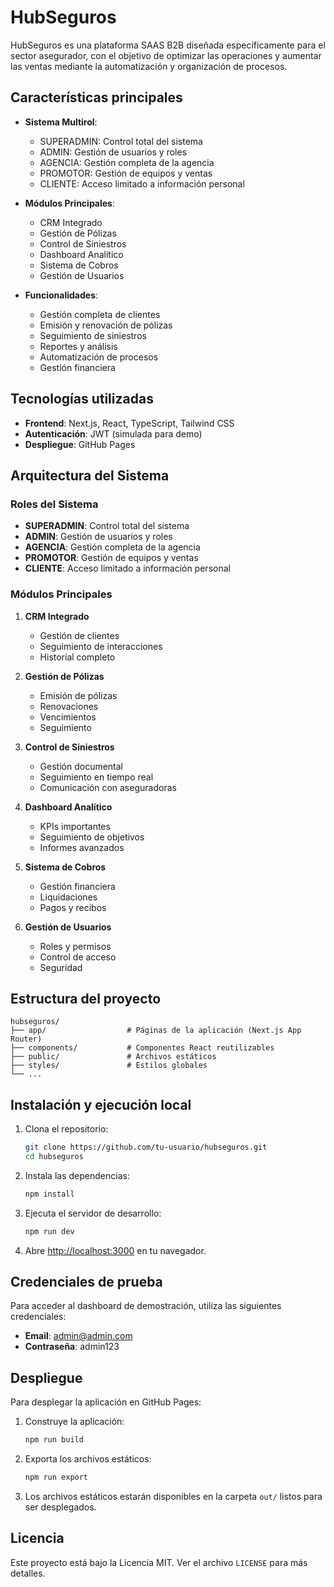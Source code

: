 # HubSeguros

HubSeguros es una plataforma SAAS B2B diseñada específicamente para el sector asegurador, con el objetivo de optimizar las operaciones y aumentar las ventas mediante la automatización y organización de procesos.

## Características principales

- **Sistema Multirol**: 
  - SUPERADMIN: Control total del sistema
  - ADMIN: Gestión de usuarios y roles
  - AGENCIA: Gestión completa de la agencia
  - PROMOTOR: Gestión de equipos y ventas
  - CLIENTE: Acceso limitado a información personal

- **Módulos Principales**:
  - CRM Integrado
  - Gestión de Pólizas
  - Control de Siniestros
  - Dashboard Analítico
  - Sistema de Cobros
  - Gestión de Usuarios

- **Funcionalidades**:
  - Gestión completa de clientes
  - Emisión y renovación de pólizas
  - Seguimiento de siniestros
  - Reportes y análisis
  - Automatización de procesos
  - Gestión financiera

## Tecnologías utilizadas

- **Frontend**: Next.js, React, TypeScript, Tailwind CSS
- **Autenticación**: JWT (simulada para demo)
- **Despliegue**: GitHub Pages

## Arquitectura del Sistema

### Roles del Sistema

- **SUPERADMIN**: Control total del sistema
- **ADMIN**: Gestión de usuarios y roles
- **AGENCIA**: Gestión completa de la agencia
- **PROMOTOR**: Gestión de equipos y ventas
- **CLIENTE**: Acceso limitado a información personal

### Módulos Principales

1. **CRM Integrado**
   - Gestión de clientes
   - Seguimiento de interacciones
   - Historial completo

2. **Gestión de Pólizas**
   - Emisión de pólizas
   - Renovaciones
   - Vencimientos
   - Seguimiento

3. **Control de Siniestros**
   - Gestión documental
   - Seguimiento en tiempo real
   - Comunicación con aseguradoras

4. **Dashboard Analítico**
   - KPIs importantes
   - Seguimiento de objetivos
   - Informes avanzados

5. **Sistema de Cobros**
   - Gestión financiera
   - Liquidaciones
   - Pagos y recibos

6. **Gestión de Usuarios**
   - Roles y permisos
   - Control de acceso
   - Seguridad

## Estructura del proyecto

```
hubseguros/
├── app/                  # Páginas de la aplicación (Next.js App Router)
├── components/           # Componentes React reutilizables
├── public/               # Archivos estáticos
├── styles/               # Estilos globales
└── ...
```

## Instalación y ejecución local

1. Clona el repositorio:
   ```bash
   git clone https://github.com/tu-usuario/hubseguros.git
   cd hubseguros
   ```

2. Instala las dependencias:
   ```bash
   npm install
   ```

3. Ejecuta el servidor de desarrollo:
   ```bash
   npm run dev
   ```

4. Abre [http://localhost:3000](http://localhost:3000) en tu navegador.

## Credenciales de prueba

Para acceder al dashboard de demostración, utiliza las siguientes credenciales:

- **Email**: admin@admin.com
- **Contraseña**: admin123

## Despliegue

Para desplegar la aplicación en GitHub Pages:

1. Construye la aplicación:
   ```bash
   npm run build
   ```

2. Exporta los archivos estáticos:
   ```bash
   npm run export
   ```

3. Los archivos estáticos estarán disponibles en la carpeta `out/` listos para ser desplegados.

## Licencia

Este proyecto está bajo la Licencia MIT. Ver el archivo `LICENSE` para más detalles.
